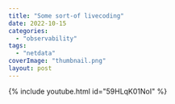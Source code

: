 ```yaml
---
title: "Some sort-of livecoding"
date: 2022-10-15
categories: 
  - "observability"
tags: 
  - "netdata"
coverImage: "thumbnail.png"
layout: post
---
```


{% include youtube.html id="59HLqK01NoI" %}
